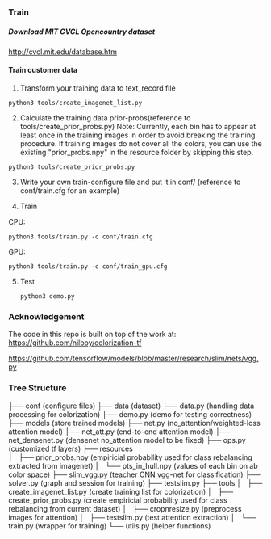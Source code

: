 
### Train

##### Download MIT CVCL Opencountry dataset
http://cvcl.mit.edu/database.htm

#### Train customer data

1. Transform your training data to text_record file
```
python3 tools/create_imagenet_list.py
```

2. Calculate the training data prior-probs(reference to tools/create_prior_probs.py)
Note: Currently, each bin has to appear at least once in the training images in order to avoid breaking the training procedure. If training images do not cover all the colors, you can use
the existing "prior_probs.npy" in the resource folder by skipping this step.
```
python3 tools/create_prior_probs.py
```

3. Write your own train-configure file and put it in conf/ (reference to conf/train.cfg for an example)

4. Train

CPU:

```
python3 tools/train.py -c conf/train.cfg
```

GPU:
```
python3 tools/train.py -c conf/train_gpu.cfg
```

5. Test

    ```
    python3 demo.py
    ```


### Acknowledgement
The code in this repo is built on top of the work at:
https://github.com/nilboy/colorization-tf

https://github.com/tensorflow/models/blob/master/research/slim/nets/vgg.py

### Tree Structure
├── conf            (configure files)
├── data            (dataset)
├── data.py         (handling data processing for colorization)
├── demo.py         (demo for testing correctness)
├── models          (store trained models)
├── net.py          (no_attention/weighted-loss attention model)
├── net_att.py      (end-to-end attention model)
├── net_densenet.py (densenet no_attention model to be fixed)
├── ops.py          (customized tf layers)
├── resources       
│   ├── prior_probs.npy (empiricial probability used for class rebalancing extracted from imagenet)
│   └── pts_in_hull.npy (values of each bin on ab color space)
├── slim_vgg.py         (teacher CNN vgg-net for classification)
├── solver.py           (graph and session for training)
├── testslim.py
├── tools
│   ├── create_imagenet_list.py (create training list for colorization)
│   ├── create_prior_probs.py   (create empiricial probability used for class rebalancing from current dataset)
│   ├── cropnresize.py          (preprocess images for attention)
│   ├── testslim.py             (test attention extraction)
│   └── train.py                (wrapper for training)
└── utils.py                    (helper functions)
